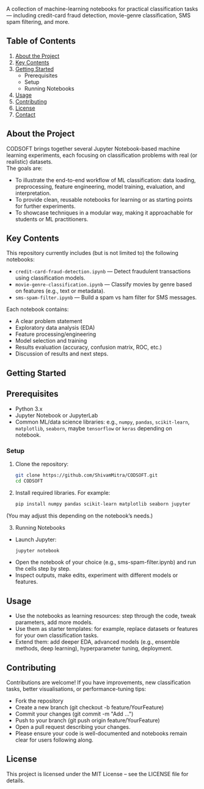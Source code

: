 A collection of machine-learning notebooks for practical classification tasks — including credit-card fraud detection, movie-genre classification, SMS spam filtering, and more.

## Table of Contents
1. [About the Project](#about-the-project)  
2. [Key Contents](#key-contents)  
3. [Getting Started](#getting-started)  
   - Prerequisites  
   - Setup  
   - Running Notebooks  
4. [Usage](#usage)  
5. [Contributing](#contributing)  
6. [License](#license)  
7. [Contact](#contact)  

## About the Project
CODSOFT brings together several Jupyter Notebook-based machine learning experiments, each focusing on classification problems with real (or realistic) datasets.  
The goals are:  
- To illustrate the end-to-end workflow of ML classification: data loading, preprocessing, feature engineering, model training, evaluation, and interpretation.  
- To provide clean, reusable notebooks for learning or as starting points for further experiments.  
- To showcase techniques in a modular way, making it approachable for students or ML practitioners.

## Key Contents
This repository currently includes (but is not limited to) the following notebooks:  
- `credit-card-fraud-detection.ipynb` — Detect fraudulent transactions using classification models.  
- `movie-genre-classification.ipynb` — Classify movies by genre based on features (e.g., text or metadata).  
- `sms-spam-filter.ipynb` — Build a spam vs ham filter for SMS messages.

Each notebook contains:  
- A clear problem statement  
- Exploratory data analysis (EDA)  
- Feature processing/engineering  
- Model selection and training  
- Results evaluation (accuracy, confusion matrix, ROC, etc.)  
- Discussion of results and next steps.

## Getting Started

## Prerequisites
- Python 3.x  
- Jupyter Notebook or JupyterLab  
- Common ML/data science libraries: e.g., `numpy`, `pandas`, `scikit-learn`, `matplotlib`, `seaborn`, maybe `tensorflow` or `keras` depending on notebook.

### Setup
1. Clone the repository:  
   ```bash
   git clone https://github.com/ShivamMitra/CODSOFT.git
   cd CODSOFT

2. Install required libraries. For example:
   ```bash
   pip install numpy pandas scikit-learn matplotlib seaborn jupyter
(You may adjust this depending on the notebook’s needs.)

3. Running Notebooks
- Launch Jupyter:
  ```bash
  jupyter notebook

- Open the notebook of your choice (e.g., sms-spam-filter.ipynb) and run the cells step by step.
- Inspect outputs, make edits, experiment with different models or features.

## Usage
- Use the notebooks as learning resources: step through the code, tweak parameters, add more models.
- Use them as starter templates: for example, replace datasets or features for your own classification tasks.
- Extend them: add deeper EDA, advanced models (e.g., ensemble methods, deep learning), hyperparameter tuning, deployment.

## Contributing
Contributions are welcome! If you have improvements, new classification tasks, better visualisations, or performance-tuning tips:
- Fork the repository
- Create a new branch (git checkout -b feature/YourFeature)
- Commit your changes (git commit -m "Add …")
- Push to your branch (git push origin feature/YourFeature)
- Open a pull request describing your changes.
- Please ensure your code is well-documented and notebooks remain clear for users following along.

## License
This project is licensed under the MIT License – see the LICENSE file for details.
